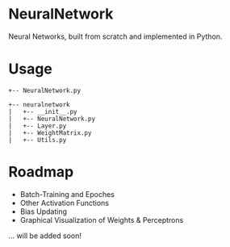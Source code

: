 # NeuralNetwork
Neural Networks, built from scratch and implemented in Python.

# Usage
```
+-- NeuralNetwork.py

+-- neuralnetwork
|   +-- __init__.py
|   +-- NeuralNetwork.py
|   +-- Layer.py
|   +-- WeightMatrix.py
|   +-- Utils.py
```

# Roadmap
* Batch-Training and Epoches
* Other Activation Functions
* Bias Updating
* Graphical Visualization of Weights & Perceptrons

... will be added soon!
